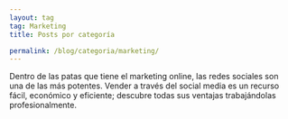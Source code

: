 ```yaml
---
layout: tag
tag: Marketing
title: Posts por categoría

permalink: /blog/categoria/marketing/
---
```


Dentro de las patas que tiene el marketing online, las redes sociales son una de las más potentes. Vender a través del social media es un recurso fácil, económico y eficiente; descubre todas sus ventajas trabajándolas profesionalmente.